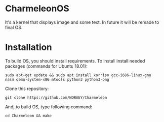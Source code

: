 # CharmeleonOS
It's a kernel that displays image and some text.
In future it will be remade to final OS.

# Installation
To build OS, you should install requirements.
To install install needed packages (commands for Ubuntu 18.01):

`sudo apt-get update && sudo apt install xorriso gcc-i686-linux-gnu nasm qemu-system-x86 mtools python3 python3-png`

Clone this repository:

`git clone https://github.com/NDRAEY/Charmeleon`

And, to build OS, type following command:

`cd Charmeleon && make`
